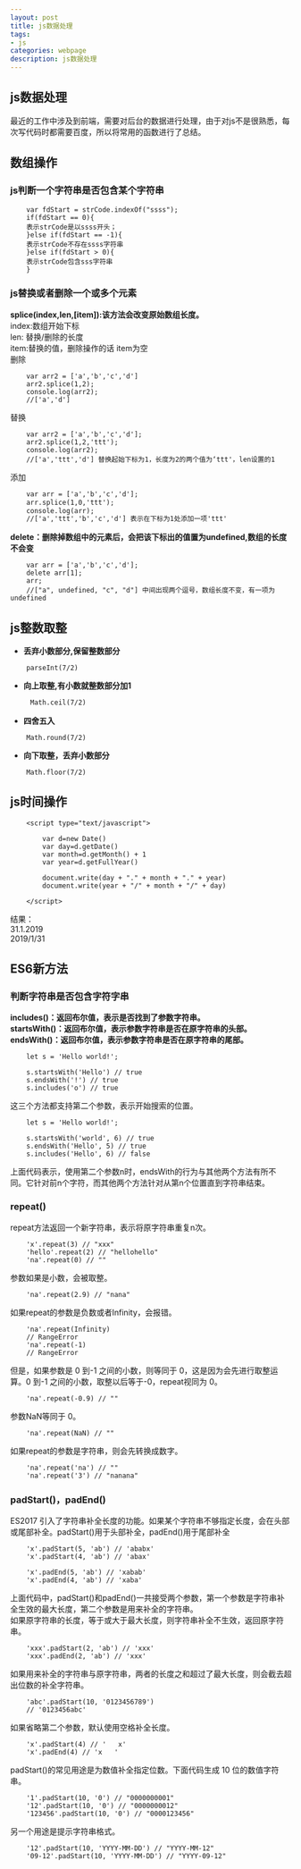 ```yaml
---
layout: post
title: js数据处理
tags:
- js
categories: webpage
description: js数据处理
---
```

## js数据处理
最近的工作中涉及到前端，需要对后台的数据进行处理，由于对js不是很熟悉，每次写代码时都需要百度，所以将常用的函数进行了总结。
<!-- more -->

## 数组操作
### js判断一个字符串是否包含某个字符串    
```
	var fdStart = strCode.indexOf("ssss");
	if(fdStart == 0){
  	表示strCode是以ssss开头；
	}else if(fdStart == -1){
  	表示strCode不存在ssss字符串
	}else if(fdStart > 0){
  	表示strCode包含sss字符串
	}
```
### js替换或者删除一个或多个元素  

**splice(index,len,[item]):该方法会改变原始数组长度。**  
index:数组开始下标  
len: 替换/删除的长度  
item:替换的值，删除操作的话 item为空    
删除  
```
	var arr2 = ['a','b','c','d'] 
	arr2.splice(1,2); 
	console.log(arr2); 
	//['a','d'] 
```
替换  
```
	var arr2 = ['a','b','c','d']; 
	arr2.splice(1,2,'ttt'); 
	console.log(arr2);  
	//['a','ttt','d'] 替换起始下标为1，长度为2的两个值为‘ttt'，len设置的1 
```
添加
```html
	var arr = ['a','b','c','d']; 
	arr.splice(1,0,'ttt'); 
	console.log(arr);  
	//['a','ttt','b','c','d'] 表示在下标为1处添加一项'ttt'
```
**delete：删除掉数组中的元素后，会把该下标出的值置为undefined,数组的长度不会变** 
```
	var arr = ['a','b','c','d']; 
	delete arr[1]; 
	arr; 
	//["a", undefined, "c", "d"] 中间出现两个逗号，数组长度不变，有一项为undefined  
```
## js整数取整
-  **丢弃小数部分,保留整数部分**  
```
	parseInt(7/2) 
```
-  **向上取整,有小数就整数部分加1**  
```html
	 Math.ceil(7/2)  
```
-  **四舍五入**  
```
	Math.round(7/2) 
```
-  **向下取整，丢弃小数部分**  
```
	Math.floor(7/2) 
```
## js时间操作
```
	<script type="text/javascript">

		var d=new Date()
		var day=d.getDate()
		var month=d.getMonth() + 1
		var year=d.getFullYear()

		document.write(day + "." + month + "." + year)
		document.write(year + "/" + month + "/" + day)

	</script>
```
结果：  
31.1.2019  
2019/1/31  
## ES6新方法  
### 判断字符串是否包含字符字串
**includes()：返回布尔值，表示是否找到了参数字符串。**  
**startsWith()：返回布尔值，表示参数字符串是否在原字符串的头部。**  
**endsWith()：返回布尔值，表示参数字符串是否在原字符串的尾部。**  
```
	let s = 'Hello world!';

	s.startsWith('Hello') // true
	s.endsWith('!') // true
	s.includes('o') // true
```  
这三个方法都支持第二个参数，表示开始搜索的位置。  
```
	let s = 'Hello world!';

	s.startsWith('world', 6) // true
	s.endsWith('Hello', 5) // true
	s.includes('Hello', 6) // false
```
上面代码表示，使用第二个参数n时，endsWith的行为与其他两个方法有所不同。它针对前n个字符，而其他两个方法针对从第n个位置直到字符串结束。  
### repeat()  
repeat方法返回一个新字符串，表示将原字符串重复n次。  
```
	'x'.repeat(3) // "xxx"
	'hello'.repeat(2) // "hellohello"
	'na'.repeat(0) // ""
```
参数如果是小数，会被取整。  
```
	'na'.repeat(2.9) // "nana"
```
如果repeat的参数是负数或者Infinity，会报错。  
```
	'na'.repeat(Infinity)
	// RangeError
	'na'.repeat(-1)
	// RangeError 
```
但是，如果参数是 0 到-1 之间的小数，则等同于 0，这是因为会先进行取整运算。0 到-1 之间的小数，取整以后等于-0，repeat视同为 0。  
```
	'na'.repeat(-0.9) // ""
```
参数NaN等同于 0。  
```
	'na'.repeat(NaN) // ""
```
如果repeat的参数是字符串，则会先转换成数字。  
```
	'na'.repeat('na') // ""
	'na'.repeat('3') // "nanana"
```
### padStart()，padEnd()  
ES2017 引入了字符串补全长度的功能。如果某个字符串不够指定长度，会在头部或尾部补全。padStart()用于头部补全，padEnd()用于尾部补全  
```
	'x'.padStart(5, 'ab') // 'ababx'
	'x'.padStart(4, 'ab') // 'abax'

	'x'.padEnd(5, 'ab') // 'xabab'
	'x'.padEnd(4, 'ab') // 'xaba'
```
上面代码中，padStart()和padEnd()一共接受两个参数，第一个参数是字符串补全生效的最大长度，第二个参数是用来补全的字符串。  
如果原字符串的长度，等于或大于最大长度，则字符串补全不生效，返回原字符串。  
```
	'xxx'.padStart(2, 'ab') // 'xxx'
	'xxx'.padEnd(2, 'ab') // 'xxx'
```
如果用来补全的字符串与原字符串，两者的长度之和超过了最大长度，则会截去超出位数的补全字符串。   
```
	'abc'.padStart(10, '0123456789')
	// '0123456abc'
```
如果省略第二个参数，默认使用空格补全长度。  
```
	'x'.padStart(4) // '   x'
	'x'.padEnd(4) // 'x   '
```
padStart()的常见用途是为数值补全指定位数。下面代码生成 10 位的数值字符串。  
```
	'1'.padStart(10, '0') // "0000000001"
	'12'.padStart(10, '0') // "0000000012"
	'123456'.padStart(10, '0') // "0000123456"
```  
另一个用途是提示字符串格式。  
```
	'12'.padStart(10, 'YYYY-MM-DD') // "YYYY-MM-12"
	'09-12'.padStart(10, 'YYYY-MM-DD') // "YYYY-09-12"
```





















